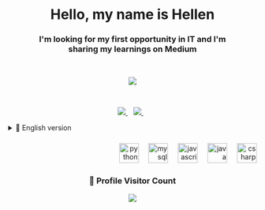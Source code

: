 <h1 align='center'> Hello, my name is Hellen </h1>

<h3 align='center'>I'm looking for my first opportunity in IT and I'm<br>
sharing my learnings on Medium</h3>
<br>
<p align='center'>
  
  <img  src="https://github-readme-stats.vercel.app/api/top-langs/?username=hellen-silvaa&layout=compact&theme=radical&langs_count=8">
  
</p>
<br>
<p align='center'>
  
  <a href="https://www.linkedin.com/in/hellen-silva-/">
    <img src="https://img.shields.io/badge/linkedin-%230077B5.svg?&style=for-the-badge&logo=linkedin&logoColor=white" />
  </a>&nbsp;&nbsp;
    <a href="">
    <img src="https://img.shields.io/badge/Medium-12100E?style=for-the-badge&logo=medium&logoColor=white" />        
  </a>&nbsp;&nbsp;

</p>
                                                                                                                         
<details>   
<summary>📃 English version </summary>
<br>
  
## Formação

- 📖 **Software Engineering**\
📆 2024 - 2027\
📍 **FIAP** - São Paulo, Brasil
                                                                                                                                     
- 📖 **Data Science**\
📆 2024 - 2026\
📍 **UNINTER** - São Paulo, Brasil                                                                                                                                   
                                                                                                                                     
- 📖 **Mechatronics Technician**\
📆 2022 - 2024\
📍 **Senai Anchieta** - São Paulo, Brasil
                                                                                                                                     

</details>


###

<div align="right">
  <img src="https://cdn.jsdelivr.net/gh/devicons/devicon/icons/python/python-original.svg" height="40" alt="python logo"  />
  <img width="12" />
  <img src="https://cdn.jsdelivr.net/gh/devicons/devicon/icons/mysql/mysql-original.svg" height="40" alt="mysql logo"  />
  <img width="12" />
  <img src="https://cdn.jsdelivr.net/gh/devicons/devicon/icons/javascript/javascript-original.svg" height="40" alt="javascript logo"  />
  <img width="12" />
  <img src="https://skillicons.dev/icons?i=java" height="40" alt="java logo"  />
  <img width="12" />
  <img src="https://cdn.simpleicons.org/csharp/239120" height="40" alt="csharp logo"  />
</div>
<div align=center>
  <h3><b>📍 Profile Visitor Count</b></h3>

    


<p align="center">   
  <img src="https://profile-counter.glitch.me/hellen-silvaa/count.svg"/>  
</p>
</div>
